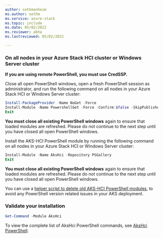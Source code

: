 ```yaml
---
author: sethmanheim
ms.author: sethm
ms.service: azure-stack
ms.topic: include
ms.date: 05/02/2022
ms.reviewer: abha
ms.lastreviewed: 05/02/2022

---
```


### On all nodes in your Azure Stack HCI cluster or Windows Server cluster

**If you are using remote PowerShell, you must use CredSSP.** 

Close all open PowerShell windows, open a fresh PowerShell session as administrator, and run the following command on all nodes in your Azure Stack HCI or Windows Server cluster:

```powershell  
Install-PackageProvider -Name NuGet -Force 
Install-Module -Name PowershellGet -Force -Confirm:$false -SkipPublisherCheck
Exit
```

**You must close all existing PowerShell windows** again to ensure that loaded modules are refreshed. Please do not continue to the next step until you have closed all open PowerShell windows.

Install the AKS-HCI PowerShell module by running the following command on all nodes in your Azure Stack HCI or Windows Server cluster:

```powershell
Install-Module -Name AksHci -Repository PSGallery
Exit
```
**You must close all existing PowerShell windows** again to ensure that loaded modules are refreshed. Please do not continue to the next step until you have closed all open PowerShell windows.

You can use a [helper script to delete old AKS-HCI PowerShell modules](https://github.com/Azure/aks-hci/issues/130), to avoid any PowerShell version related issues in your AKS deployment.

### Validate your installation

```powershell
Get-Command -Module AksHci
```
To view the complete list of AksHci PowerShell commands, see [AksHci PowerShell](../reference/ps/index.md).
